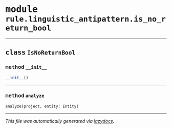 <!-- markdownlint-disable -->

# <kbd>module</kbd> `rule.linguistic_antipattern.is_no_return_bool`






---

## <kbd>class</kbd> `IsNoReturnBool`




### <kbd>method</kbd> `__init__`

```python
__init__()
```








---

### <kbd>method</kbd> `analyze`

```python
analyze(project, entity: Entity)
```








---

_This file was automatically generated via [lazydocs](https://github.com/ml-tooling/lazydocs)._
